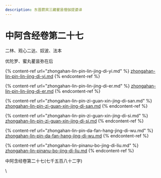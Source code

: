 ```yaml
---
description: 东晋罽宾三藏瞿昙僧伽提婆译
---
```


# 中阿含经卷第二十七

二林、观心二达、奴波、法本

优陀罗、蜜丸瞿昙弥在后

{% content-ref url="zhongahan-lin-pin-lin-jing-di-yi.md" %}
[zhongahan-lin-pin-lin-jing-di-yi.md](zhongahan-lin-pin-lin-jing-di-yi.md)
{% endcontent-ref %}

{% content-ref url="zhongahan-lin-pin-lin-jing-di-er.md" %}
[zhongahan-lin-pin-lin-jing-di-er.md](zhongahan-lin-pin-lin-jing-di-er.md)
{% endcontent-ref %}

{% content-ref url="zhongahan-lin-pin-zi-guan-xin-jing-di-san.md" %}
[zhongahan-lin-pin-zi-guan-xin-jing-di-san.md](zhongahan-lin-pin-zi-guan-xin-jing-di-san.md)
{% endcontent-ref %}

{% content-ref url="zhongahan-lin-pin-zi-guan-xin-jing-di-si.md" %}
[zhongahan-lin-pin-zi-guan-xin-jing-di-si.md](zhongahan-lin-pin-zi-guan-xin-jing-di-si.md)
{% endcontent-ref %}

{% content-ref url="zhongahan-lin-pin-da-fan-hang-jing-di-wu.md" %}
[zhongahan-lin-pin-da-fan-hang-jing-di-wu.md](zhongahan-lin-pin-da-fan-hang-jing-di-wu.md)
{% endcontent-ref %}

{% content-ref url="zhongahan-lin-pinanu-bo-jing-di-liu.md" %}
[zhongahan-lin-pinanu-bo-jing-di-liu.md](zhongahan-lin-pinanu-bo-jing-di-liu.md)
{% endcontent-ref %}





中阿含经卷第二十七(七千五百八十二字)

\
